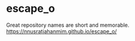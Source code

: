 # escape_o
Great repository names are short and memorable.
 https://nnusratjahanmim.github.io/escape_o/
